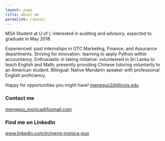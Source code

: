 ```yaml
---
layout: page
title: About me
permalink: /about/
---
```


MSA Student at U of I; interested in auditing and advisory; expected to graduate in May 2018.

Experienced: past internships in OTC Marketing, Finance, and Assurance departments.
Striving for innovation: learning to apply Python within accountancy.
Enthusiastic in taking initiative: volunteered in Sri Lanka to teach English and Math; presently providing Chinese tutoring voluntarily to an American student.
Bilingual: Native Mandarin speaker with professional English proficiency.

Happy for opportunities you might have! mengguo2@illinois.edu

### Contact me

[mengguo_monica@foxmail.com](mailto:mengguo_monica@foxmail.com)

### Find me on LinkedIn

www.linkedin.com/in/meng-monica-guo
